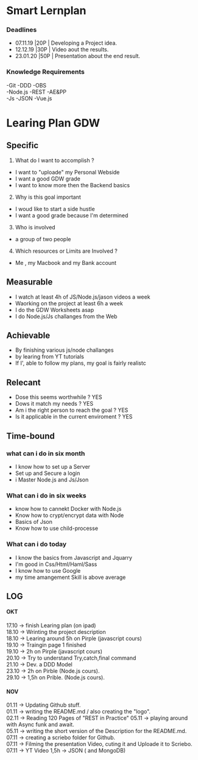 # Smart Lernplan

### Deadlines
* 07.11.19        |20P | Developing a Project idea.  
* 12.12.19        |30P | Video aout the results.  
* 23.01.20        |50P | Presentation about the end result.  

### Knowledge Requirements
-Git      -DDD      -OBS  
-Node.js  -REST     -AE&PP  
-Js       -JSON     -Vue.js  


# Learing Plan GDW

## Specific

1. What do I want to accomplish ?
* I want to "uploade" my Personal Webside
* I want a good GDW grade
* I want to know more then the Backend basics

2. Why is this goal important
* I woud like to start a side hustle
* I want a good grade because I'm determined

3. Who is involved
* a group of two people

4. Which resources or Limits are Involved ?
* Me , my Macbook and my Bank account


## Measurable

* I watch at least 4h of JS/Node.js/jason videos a week
* Waorking on the project at least 6h a week
* I do the GDW Worksheets asap
* I do Node.js/Js challanges from the Web


## Achievable

* By finishing various js/node challanges
* by learing from YT tutorials
* If I', able to follow my plans, my goal is fairly realistc


## Relecant

* Dose this seems worthwhile ?                  YES
* Dows it match my needs ?                      YES
* Am i the right person to reach the goal ?     YES
* Is it applicable in the current enviroment ?  YES


## Time-bound

### what can i do in six month

* I know how to set up a Server
* Set up and Secure a login
* i Master Node.js and Js/Json

### What can i do in six weeks

* know how to cannekt Docker with Node.js
* Know how to crypt/encrypt data with Node
* Basics of Json
* Know how to use child-processe

### What can i do today

* I know the basics from Javascript and Jquarry
* I'm good in Css/Html/Haml/Sass
* I know how to use Google
* my time amangement Skill is above average


## LOG

#### OKT
17.10 -> finish Learing plan (on ipad)  
18.10 -> Wrinting the project description  
18.10 -> Learing around 5h on Pirple (javascript cours)    
19.10 -> Traingin page 1 finished  
19.10 -> 2h on Pirple (javascript cours)  
20.10 -> Try to understand Try,catch,final command  
21.10 -> Dev. a DDD Model  
23.10 -> 2h on Pirble (Node.js cours).  
29.10 -> 1,5h on Prible. (Node.js cours).  
#### NOV
01.11 -> Updating Github stuff.  
01.11 -> writing the README.md / also creating the "logo".  
02.11 -> Reading 120 Pages of "REST in Practice"
05.11 -> playing around with Async funk and await.  
05.11 -> writing the short version of the Description for the README.md.  
07.11 -> creating a scriebo folder for Github.  
07.11 -> Filming the presentation Video, cuting it and Uploade it to Scriebo.  
07.11 -> YT Video 1,5h -> JSON ( and MongoDB)
         
